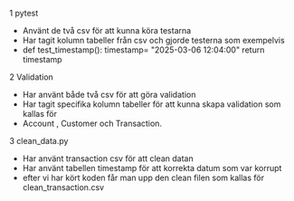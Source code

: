 
1 pytest
- Använt de två csv för att kunna köra testarna
- Har tagit kolumn tabeller från csv och gjorde testerna som exempelvis
- def test_timestamp():
   timestamp= "2025-03-06 12:04:00"
   return timestamp


2 Validation
- Har använt både två csv för att göra validation
- Har tagit specifika kolumn tabeller för att kunna skapa validation som kallas för
- Account , Customer och Transaction.


3 clean_data.py
- Har använt transaction csv för att clean datan
- Har använt tabellen timestamp för att korrekta datum som var korrupt
- efter vi har kört koden får man upp den clean filen som kallas för clean_transaction.csv

